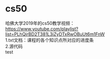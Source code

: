# cs50
哈佛大学2019年的cs50教学视频：</br>
https://www.youtube.com/playlist?list=PLhQjrBD2T381L3iZyDTxRwOBuUt6m1FnW
</br>
1.txt文档：课程的各个知识点所对应的进度条</br>
2.源代码</br>
test

